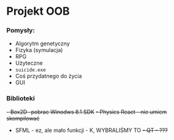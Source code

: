 # Projekt OOB

### Pomysły:
- Algorytm genetyczny
- Fizyka (symulacja)
- RPG
- Użyteczne
- `suicide.exe`
- Coś przydatnego do życia
- GUI

### Biblioteki
~~- Box2D -pobrac Winodws 8.1 SDK~~
~~- Physics React - nie umiem skompilować~~
- SFML - ez, ale mało funkcji - K, WYBRALIŚMY TO
~~- QT - ???~~
